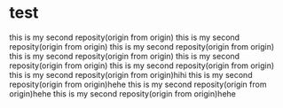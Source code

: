 # test
this is my second reposity(origin from origin)
this is my second reposity(origin from origin)
this is my second reposity(origin from origin)
this is my second reposity(origin from origin)
this is my second reposity(origin from origin)
this is my second reposity(origin from origin)
this is my second reposity(origin from origin)hihi
this is my second reposity(origin from origin)hehe
this is my second reposity(origin from origin)hehe
this is my second reposity(origin from origin)hehe
